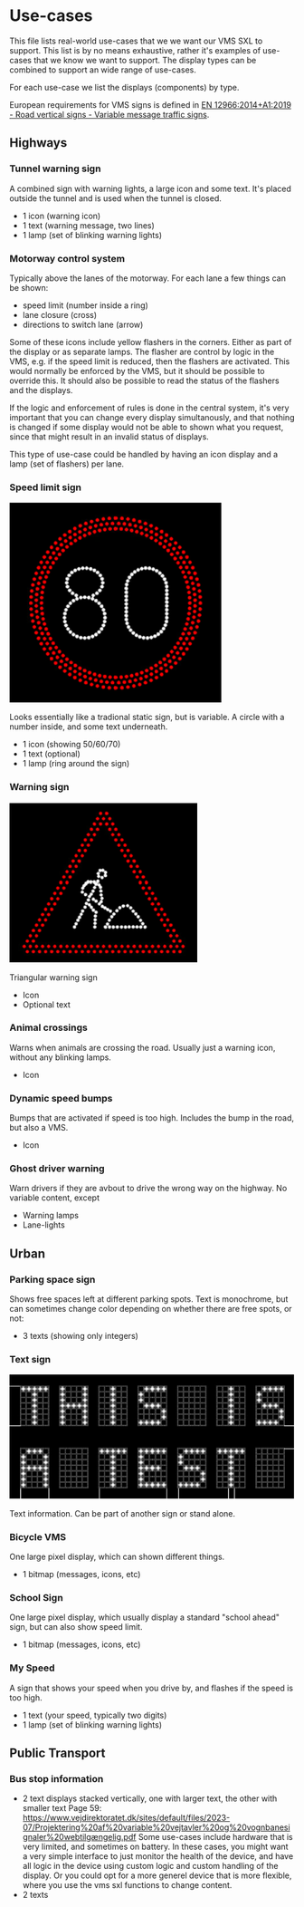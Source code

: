 # Use-cases
This file lists real-world use-cases that we we want our VMS SXL to support. This list is by no means exhaustive, rather it's examples of use-cases that we know we want to support. The display types can be combined to support an wide range of use-cases.

For each use-case we list the displays (components) by type.

European requirements for VMS signs is defined in [EN 12966:2014+A1:2019 - Road vertical signs - Variable message traffic signs](https://standards.iteh.ai/catalog/standards/cen/e1ca2f41-d234-450e-b158-f0104ff1ad82/en-12966-2014a1-2018).

## Highways
### Tunnel warning sign
A combined  sign with warning lights, a large icon and some text. It's placed outside the tunnel and is used when the tunnel is closed.
- 1 icon (warning icon)
- 1 text (warning message, two lines)
- 1 lamp (set of blinking warning lights)

### Motorway control system
Typically above the lanes of the motorway.
For each lane a few things can be shown:
- speed limit (number inside a ring)
- lane closure (cross)
- directions to switch lane (arrow)

Some of these icons include yellow flashers in the corners. Either as part of the display or as separate lamps.
The flasher are control by logic in the VMS, e.g. if the speed limit is reduced, then the flashers are activated.
This would normally be enforced by the VMS, but it should be possible to override this. It should also be possible to read the status of the flashers and the displays.

If the logic and enforcement of rules is done in the central system, it's very important that you can change every display simultanously, and that nothing is changed if some display would not be able to shown what you request, since that might result in an invalid status of displays.

This type of use-case could be handled by having an icon display and a lamp (set of flashers) per lane.

### Speed limit sign
![speed limit](img/speed_limit_sign.png)

Looks essentially like a tradional static sign, but is variable. A circle with a number inside, and some text underneath.
- 1 icon (showing 50/60/70)
- 1 text (optional)
- 1 lamp (ring around the sign)

### Warning sign
![warning sign](img/triangular_warning_sign.png)

Triangular warning sign
- Icon
- Optional text

### Animal crossings
Warns when animals are crossing the road. Usually just a warning icon, without any blinking lamps.
- Icon

### Dynamic speed bumps
Bumps that are activated if speed is too high. Includes the bump in the road, but also a VMS.
- Icon

### Ghost driver warning
Warn drivers if they are avbout to drive the wrong way on the highway. No variable content, except 
- Warning lamps
- Lane-lights

## Urban
### Parking space sign
Shows free spaces left at different parking spots. Text is monochrome, but can sometimes change color depending on whether there are free spots, or not:
- 3 texts (showing only integers)

### Text sign
![text sign](img/text_sign.png)

Text information. Can be part of another sign or stand alone.

### Bicycle VMS
One large pixel display, which can shown different things.
- 1 bitmap (messages, icons, etc)

### School Sign
One large pixel display, which usually display a standard "school ahead" sign, but can also show speed limit.
- 1 bitmap (messages, icons, etc)

### My Speed
A sign that shows your speed when you drive by, and flashes if the speed is too high.
- 1 text (your speed, typically two digits)
- 1 lamp (set of blinking warning lights)


## Public Transport
### Bus stop information
- 2 text displays stacked vertically, one with larger text, the other with smaller text
Page 59:
https://www.vejdirektoratet.dk/sites/default/files/2023-07/Projektering%20af%20variable%20vejtavler%20og%20vognbanesignaler%20webtilgængelig.pdf
Some use-cases include hardware that is very limited, and sometimes on battery. In these cases, you might want a very simple interface to just monitor the health of the device, and have all logic in the device using custom logic and custom handling of the display.
Or you could opt for a more generel device that is more flexible, where you use the vms sxl functions to change content.
 - 2 texts
